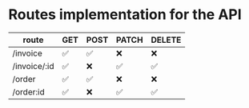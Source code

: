 # Routes implementation for the API

| route                  |   GET   |   POST   |   PATCH   |   DELETE   |
| ---------------------- | ------- | -------  |  -------  |   -------  |
| /invoice               |   ✅   |    ✅    |    ❌    |      ❌    |
| /invoice/:id           |   ✅   |    ❌    |    ✅    |      ✅    |
| /order                 |   ✅   |    ✅    |    ❌    |      ❌    |
| /order:id              |   ✅   |    ❌    |    ✅    |      ✅    |

